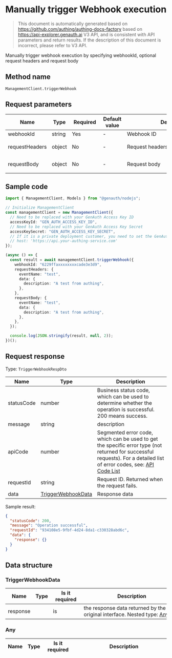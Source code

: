 # Manually trigger Webhook execution

<!--
Warning ⚠️:
Do not modify this document directly,
https://github.com/Authing/authing-docs-factory
Use this project to generate
-->

<LastUpdated />

> This document is automatically generated based on https://github.com/authing/authing-docs-factory based on https://api-explorer.genauth.ai V3 API, and is consistent with API parameters and return results. If the description of this document is incorrect, please refer to V3 API.

Manually trigger webhook execution by specifying webhookId, optional request headers and request body

## Method name

`ManagementClient.triggerWebhook`

## Request parameters

| Name           | Type   | <div style="width:80px">Required</div> | <div style="width:60px">Default value</div> | <div style="width:300px">Description</div> | <div style="width:200px">Sample value</div>                         |
| -------------- | ------ | -------------------------------------- | ------------------------------------------- | ------------------------------------------ | ------------------------------------------------------------------- |
| webhookId      | string | Yes                                    | -                                           | Webhook ID                                 | `6229ffaxxxxxxxxcade3e3d9`                                          |
| requestHeaders | object | No                                     | -                                           | Request headers                            | `{"eventName":"test","data":{"description":"A test from authing"}}` |
| requestBody    | object | No                                     | -                                           | Request body                               | `{"eventName":"test","data":{"description":"A test from authing"}}` |

## Sample code

```ts
import { ManagementClient, Models } from "@genauth/nodejs";

// Initialize ManagementClient
const managementClient = new ManagementClient({
  // Need to be replaced with your GenAuth Access Key ID
  accessKeyId: "GEN_AUTH_ACCESS_KEY_ID",
  // Need to be replaced with your GenAuth Access Key Secret
  accessKeySecret: "GEN_AUTH_ACCESS_KEY_SECRET",
  // If it is a private deployment customer, you need to set the GenAuth service domain name
  // host: 'https://api.your-authing-service.com'
});

(async () => {
  const result = await managementClient.triggerWebhook({
    webhookId: "6229ffaxxxxxxxxcade3e3d9",
    requestHeaders: {
      eventName: "test",
      data: {
        description: "A test from authing",
      },
    },
    requestBody: {
      eventName: "test",
      data: {
        description: "A test from authing",
      },
    },
  });

  console.log(JSON.stringify(result, null, 2));
})();
```

## Request response

Type: `TriggerWebhookRespDto`

| Name       | Type                                                 | Description                                                                                                                                                                                                                                                                                                                                    |
| ---------- | ---------------------------------------------------- | ---------------------------------------------------------------------------------------------------------------------------------------------------------------------------------------------------------------------------------------------------------------------------------------------------------------------------------------------- |
| statusCode | number                                               | Business status code, which can be used to determine whether the operation is successful. 200 means success.                                                                                                                                                                                                                                   |
| message    | string                                               | description                                                                                                                                                                                                                                                                                                                                    |
| apiCode    | number                                               | Segmented error code, which can be used to get the specific error type (not returned for successful requests). For a detailed list of error codes, see: [API Code List](https://api-explorer.genauth.ai/?tag=group/%E5%BC%80%E5%8F%91%E5%87%86%E5%A4%87#tag/%E5%BC%80%E5%8F%91%E5%87%86%E5%A4%87/%E9%94%99%E8%AF%AF%E5%A4%84%E7%90%86/apiCode) |
| requestId  | string                                               | Request ID. Returned when the request fails.                                                                                                                                                                                                                                                                                                   |
| data       | <a href="#TriggerWebhookData">TriggerWebhookData</a> | Response data                                                                                                                                                                                                                                                                                                                                  |

Sample result:

```json
{
  "statusCode": 200,
  "message": "Operation successful",
  "requestId": "934108e5-9fbf-4d24-8da1-c330328abd6c",
  "data": {
    "response": {}
  }
}
```

## Data structure

### <a id="TriggerWebhookData"></a> TriggerWebhookData

| Name     | Type | <div style="width:80px">Is it required</div> | <div style="width:300px">Description</div>                                                 | <div style="width:200px">Sample value</div> |
| -------- | ---- | -------------------------------------------- | ------------------------------------------------------------------------------------------ | ------------------------------------------- |
| response |      | is                                           | the response data returned by the original interface. Nested type: <a href="#Any">Any</a>. |                                             |

### <a id="Any"></a> Any

| Name | Type | <div style="width:80px">Is it required</div> | <div style="width:300px">Description</div> | <div style="width:200px">Sample value</div> |
| ---- | ---- | -------------------------------------------- | ------------------------------------------ | ------------------------------------------- |

